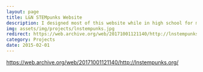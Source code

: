 ```yaml
---
layout: page
title: L&N STEMpunks Website
description: I designed most of this website while in high school for my high school robotics team. Another student built the basics, and I used basic HTML and CSS knowledge to add features and content. 
img: assets/img/projects/lnstempunks.jpg
redirect: https://web.archive.org/web/20171001121140/http://lnstempunks.org/
category: Projects
date: 2015-02-01
---
```


https://web.archive.org/web/20171001121140/http://lnstempunks.org/
